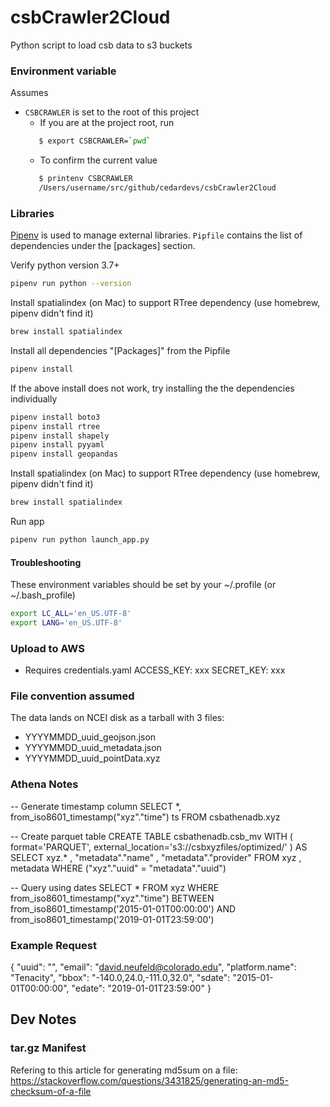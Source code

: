 # csbCrawler2Cloud
Python script to load csb data to s3 buckets

### Environment variable
Assumes
 -  `CSBCRAWLER` is set to the root of this project
    - If you are at the project root, run 
    ```bash
       $ export CSBCRAWLER=`pwd`
    ```
    - To confirm the current value
    ```bash
       $ printenv CSBCRAWLER
       /Users/username/src/github/cedardevs/csbCrawler2Cloud
    ```

### Libraries
[Pipenv](https://pipenv-fork.readthedocs.io/en/latest/) is used to manage external libraries. `Pipfile` contains the list of dependencies under the [packages] section.

Verify python version 3.7+
```bash
pipenv run python --version
```

Install spatialindex (on Mac) to support RTree dependency (use homebrew, pipenv didn't find it)
```bash
brew install spatialindex
```

Install all dependencies "[Packages]" from the Pipfile
```bash
pipenv install
```
If the above install does not work, try installing the the dependencies individually
```bash
pipenv install boto3
pipenv install rtree
pipenv install shapely
pipenv install pyyaml
pipenv install geopandas
```
Install spatialindex (on Mac) to support RTree dependency (use homebrew, pipenv didn't find it)
```bash
brew install spatialindex
```
Run app
```bash
pipenv run python launch_app.py
```
#### Troubleshooting
These environment variables should be set by your ~/.profile (or ~/.bash_profile)
```bash
export LC_ALL='en_US.UTF-8'
export LANG='en_US.UTF-8'
```

### Upload to AWS
 - Requires credentials.yaml
   ACCESS_KEY: xxx
   SECRET_KEY: xxx
   
### File convention assumed  
The data lands on NCEI disk as a tarball with 3 files:
 - YYYYMMDD_uuid_geojson.json
 - YYYYMMDD_uuid_metadata.json
 - YYYYMMDD_uuid_pointData.xyz
 
### Athena Notes
-- Generate timestamp column
 SELECT *, from_iso8601_timestamp("xyz"."time") ts FROM csbathenadb.xyz 

-- Create parquet table 
CREATE TABLE csbathenadb.csb_mv
WITH (
  format='PARQUET',
  external_location='s3://csbxyzfiles/optimized/'
) AS SELECT
  xyz.*
, "metadata"."name"
, "metadata"."provider"
FROM
  xyz
, metadata
WHERE ("xyz"."uuid" = "metadata"."uuid")

-- Query using dates
SELECT
  *
FROM
  xyz
WHERE
  from_iso8601_timestamp("xyz"."time")
BETWEEN 
  from_iso8601_timestamp('2015-01-01T00:00:00') 
AND 
  from_iso8601_timestamp('2019-01-01T23:59:00')   
  
### Example Request 
{
  "uuid": "",
  "email": "david.neufeld@colorado.edu",
  "platform.name": "Tenacity",
  "bbox": "-140.0,24.0,-111.0,32.0",
  "sdate": "2015-01-01T00:00:00",
  "edate": "2019-01-01T23:59:00"
}

## Dev Notes
### tar.gz Manifest
Refering to this article for generating md5sum on a file:
https://stackoverflow.com/questions/3431825/generating-an-md5-checksum-of-a-file
